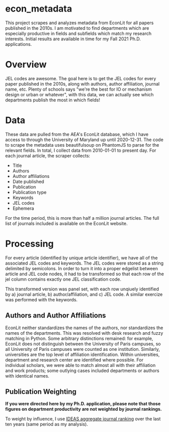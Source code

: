 # econ_metadata
This project scrapes and analyzes metadata from EconLit for all papers published in the 2010s. I am motivated to find departments which are especially productive in fields and subfields which match my research interests. Initial results are available in time for my Fall 2021 Ph.D. applications.

# Overview

JEL codes are awesome. The goal here is to get the JEL codes for every paper published in the 2010s, along with authors, author affiliation, journal name, etc. Plenty of schools says "we're the best for IO or mechanism design or urban or whatever", with this data, we can actually see which departments publish the most in which fields!

# Data

These data are pulled from the AEA's EconLit database, which I have access to through the University of Maryland up until 2020-12-31. The code to scrape the metadata uses beautifulsoup on PhantomJS to parse for the relevant fields. In total, I collect data from 2010-01-01 to present day. For each journal article, the scraper collects:

* Title
* Authors
* Author affiliations
* Date published
* Publication
* Publication type
* Keywords
* JEL codes
* Ephemera

For the time period, this is more than half a million journal articles. The full list of journals included is available on the EconLit website.

# Processing

For every article (identified by unique article identifier), we have all of the associated JEL codes and keywords. The JEL codes were stored as a string delimited by semicolons. In order to turn it into a proper edgelist between article and JEL code nodes, it had to be transformed so that each row of the jel column contains exactly one JEL classification code.

This transformed version was panel set, with each row unqiuely identified by a) journal article, b) author/affiliation, and c) JEL code. A similar exercize was performed with the keywords.

## Authors and Author Affiliations

EconLit neither standardizes the names of the authors, nor standardizes the names of the departments. This was resolved with desk research and fuzzy matching in Python. Some arbitrary distinctions remained: for example, EconLit does not distinguish between the University of Paris campuses, so all University of Paris campuses were counted as one institution. Similarly, universities are the top level of affiliation identification. Within universities, department and research center are identified where possible. For individual scholars, we were able to match almost all with their affiliation and work products; some outlying cases included departments or authors with identical names. 

## Publication Weighting

**If you were directed here by my Ph.D. application, please note that those figures on department productivity are not weighted by journal rankings.** 

To weight by influence, I use [IDEAS aggregate journal ranking](https://ideas.repec.org/top/top.journals.all10.html) over the last ten years (same period as my analysis).



